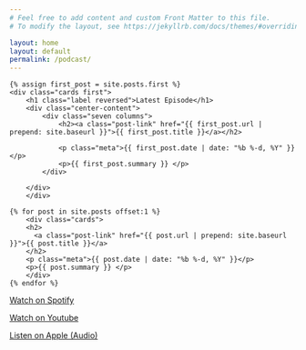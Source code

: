 ```yaml
---
# Feel free to add content and custom Front Matter to this file.
# To modify the layout, see https://jekyllrb.com/docs/themes/#overriding-theme-defaults

layout: home
layout: default
permalink: /podcast/
---
```


<!-- <p>Welcome to <strong>Steve Moy Show</strong>, a place to have open and honest discussions about all different topics! I'd always appreciate your feedback and you can get in touch with us on <a href="mailto:info.stephenmoy@gmail.com?subject=I found your website and wanted to say hi!">email</a> or on <a href="http://twitter.com/stevemoy1">twitter</a>!</p> -->

<div class="card-grid">
<!--   download="{{ first_post.title }}">Download Now</a>      -->
    
    {% assign first_post = site.posts.first %}
    <div class="cards first">
        <h1 class="label reversed">Latest Episode</h1>
        <div class="center-content">
            <div class="seven columns">
                <h2><a class="post-link" href="{{ first_post.url | prepend: site.baseurl }}">{{ first_post.title }}</a></h2>
                
                <p class="meta">{{ first_post.date | date: "%b %-d, %Y" }}</p>
                <p>{{ first_post.summary }} </p> 
            </div>
  <!--           <div class="four columns center-content">
                <a href="{{ first_post.file }}" class="button button-primary" 
            </div> -->
        </div>            
        </div>
    
    {% for post in site.posts offset:1 %}
        <div class="cards">
        <h2>
          <a class="post-link" href="{{ post.url | prepend: site.baseurl }}">{{ post.title }}</a>
        </h2>
        <p class="meta">{{ post.date | date: "%b %-d, %Y" }}</p>
        <p>{{ post.summary }} </p>
        </div>
    {% endfor %}
    
</div>

<div class="container center-content extra-padding">
</div>


  [Watch on Spotify](https://open.spotify.com/show/3s3iApXZ8qaWRiijJ3BQE9)

  [Watch on Youtube](https://youtu.be/tgvEX-pH8wI)
  
  [Listen on Apple (Audio)](https://podcasts.apple.com/us/podcast/steve-moy-show/id1678431358)

<!-- This is the base Jekyll theme. You can find out more info about customizing your Jekyll theme, as well as basic Jekyll usage documentation at [jekyllrb.com](https://jekyllrb.com/)

You can find the source code for Minima at GitHub:
[jekyll][jekyll-organization] /
[minima](https://github.com/jekyll/minima)

You can find the source code for Jekyll at GitHub:
[jekyll][jekyll-organization] /
[jekyll](https://github.com/jekyll/jekyll)


[jekyll-organization]: https://github.com/jekyll -->